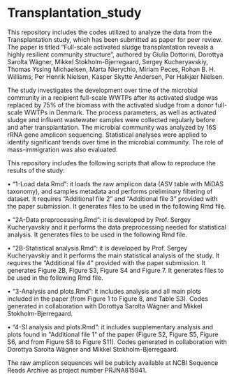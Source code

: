 # Transplantation_study
This repository includes the codes utilized to analyze the data from the Transplantation study, which has been submitted as paper for peer review. The paper is titled “Full-scale activated sludge transplantation reveals a highly resilient community structure”, authored by Giulia Dottorini, Dorottya Sarolta Wágner, Mikkel Stokholm-Bjerregaard, Sergey Kucheryavskiy, Thomas Yssing Michaelsen, Marta Nierychlo, Miriam Peces, Rohan B. H. Williams, Per Henrik Nielsen, Kasper Skytte Andersen, Per Halkjær Nielsen.

The study investigates the development over time of the microbial community in a recipient full-scale WWTPs after its activated sludge was replaced by 75% of the biomass with the activated sludge from a donor full-scale WWTPs in Denmark. The process parameters, as well as activated sludge and influent wastewater samples were collected regularly before and after transplantation. The microbial community was analyzed by 16S rRNA gene amplicon sequencing. Statistical analyses were applied to identify significant trends over time in the microbial community. The role of mass-immigration was also evaluated.

This repository includes the following scripts that allow to reproduce the results of the study:

 • “1-Load data.Rmd”: it loads the raw amplicon data (ASV table with MiDAS taxonomy), and samples metadata and performs preliminary filtering of dataset. It requires “Additional file 2” and “Additional file 3” provided with the paper submission. It generates files to be used in the following Rmd file.

•	“2A-Data preprocessing.Rmd”: it is developed by Prof. Sergey Kucheryavskiy and it performs the data preprocessing needed for statistical analysis. It generates files to be used in the following Rmd file.

•	“2B-Statistical analysis.Rmd”: it is developed by Prof. Sergey Kucheryavskiy and it performs the main statistical analysis of the study. It requires the “Additional file 4” provided with the paper submission. It generates Figure 2B, Figure S3, Figure S4 and Figure 7. It generates files to be used in the following Rmd file.

•	“3-Analysis and plots.Rmd”: it includes analysis and all main plots included in the paper (from Figure 1 to Figure 8, and Table S3). Codes generated in collaboration with Dorottya Sarolta Wágner and Mikkel Stokholm-Bjerregaard.

•	“4-SI analysis and plots.Rmd”: it includes supplementary analysis and plots found in "Additional file 1" of the paper (Figure S2, Figure S5, Figure S6, and from Figure S8 to Figure S11). Codes generated in collaboration with Dorottya Sarolta Wágner and Mikkel Stokholm-Bjerregaard.

The raw amplicon sequences will be publicly available at NCBI Sequence Reads Archive as project number PRJNA815941.
